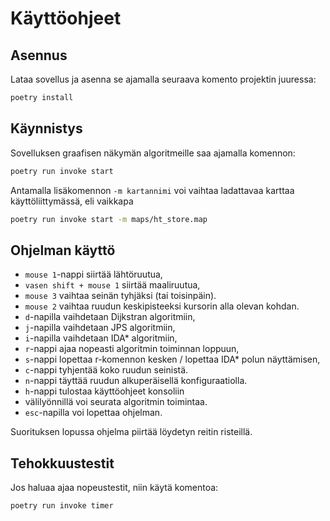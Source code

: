 # Käyttöohjeet

## Asennus

Lataa sovellus ja asenna se ajamalla seuraava komento projektin juuressa:

``` bash
poetry install
```

## Käynnistys

Sovelluksen graafisen näkymän algoritmeille saa ajamalla komennon:

``` bash
poetry run invoke start
```

Antamalla lisäkomennon `-m kartannimi` voi vaihtaa ladattavaa karttaa käyttöliittymässä, eli vaikkapa

``` bash
poetry run invoke start -m maps/ht_store.map
```

## Ohjelman käyttö

- `mouse 1`-nappi siirtää lähtöruutua, 
- `vasen shift + mouse 1` siirtää maaliruutua,
- `mouse 3` vaihtaa seinän tyhjäksi (tai toisinpäin).
- `mouse 2` vaihtaa ruudun keskipisteeksi kursorin alla olevan kohdan.
- `d`-napilla vaihdetaan Dijkstran algoritmiin,
- `j`-napilla vaihdetaan JPS algoritmiin,
- `i`-napilla vaihdetaan IDA* algoritmiin,
- `r`-nappi ajaa nopeasti algoritmin toiminnan loppuun,
- `s`-nappi lopettaa r-komennon kesken / lopettaa IDA* polun näyttämisen,
- `c`-nappi tyhjentää koko ruudun seinistä.
- `n`-nappi täyttää ruudun alkuperäisellä konfiguraatiolla.
- `h`-nappi tulostaa käyttöohjeet konsoliin
- välilyönnillä voi seurata algoritmin toimintaa. 
- `esc`-napilla voi lopettaa ohjelman. 

Suorituksen lopussa ohjelma piirtää löydetyn reitin risteillä.


## Tehokkuustestit

Jos haluaa ajaa nopeustestit, niin käytä komentoa:

``` bash
poetry run invoke timer
```
